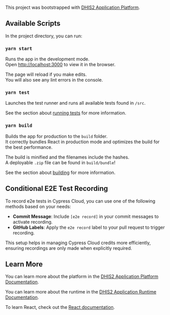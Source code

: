 This project was bootstrapped with [DHIS2 Application Platform](https://github.com/dhis2/app-platform).

## Available Scripts

In the project directory, you can run:

### `yarn start`

Runs the app in the development mode.<br />
Open [http://localhost:3000](http://localhost:3000) to view it in the browser.

The page will reload if you make edits.<br />
You will also see any lint errors in the console.

### `yarn test`

Launches the test runner and runs all available tests found in `/src`.<br />

See the section about [running tests](https://platform.dhis2.nu/#/scripts/test) for more information.

### `yarn build`

Builds the app for production to the `build` folder.<br />
It correctly bundles React in production mode and optimizes the build for the best performance.

The build is minified and the filenames include the hashes.<br />
A deployable `.zip` file can be found in `build/bundle`!

See the section about [building](https://platform.dhis2.nu/#/scripts/build) for more information.

## Conditional E2E Test Recording

To record e2e tests in Cypress Cloud, you can use one of the following methods based on your needs:

-   **Commit Message**: Include `[e2e record]` in your commit messages to activate recording.
-   **GitHub Labels**: Apply the `e2e record` label to your pull request to trigger recording.

This setup helps in managing Cypress Cloud credits more efficiently, ensuring recordings are only made when explicitly required.

## Learn More

You can learn more about the platform in the [DHIS2 Application Platform Documentation](https://platform.dhis2.nu/).

You can learn more about the runtime in the [DHIS2 Application Runtime Documentation](https://runtime.dhis2.nu/).

To learn React, check out the [React documentation](https://reactjs.org/).
